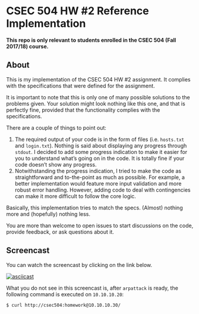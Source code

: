# CSEC 504 HW #2 Reference Implementation

__This repo is only relevant to students enrolled in the CSEC 504 (Fall 2017/18) course.__

## About

This is my implementation of the CSEC 504 HW #2 assignment. It complies with the specifications that were defined for the assignment.

It is important to note that this is only one of many possible solutions to the problems given. Your solution might look nothing like this one, and that is perfectly fine, provided that the functionality complies with the specifications.

There are a couple of things to point out:

1. The required output of your code is in the form of files (i.e. `hosts.txt` and `login.txt`). Nothing is said about displaying any progress through `stdout`. I decided to add some progress indication to make it easier for you to understand what’s going on in the code. It is totally fine if your code doesn’t show any progress.
2. Notwithstanding the progress indication, I tried to make the code as straightforward and to-the-point as much as possible. For example, a better implementation would feature more input validation and more robust error handling. However, adding code to deal with contingencies can make it more difficult to follow the core logic.

Basically, this implementation tries to match the specs. (Almost) nothing more and (hopefully) nothing less.

You are more than welcome to open issues to start discussions on the code, provide feedback, or ask questions about it.

## Screencast

You can watch the screencast by clicking on the link below.

[![asciicast](https://asciinema.org/a/9jAp3nKcOfLYprwtoSDejrAwq.png)](https://asciinema.org/a/9jAp3nKcOfLYprwtoSDejrAwq)

What you do not see in this screencast is, after `arpattack` is ready, the following command is executed on `10.10.10.20`:

    $ curl http://csec504:homework@10.10.10.30/